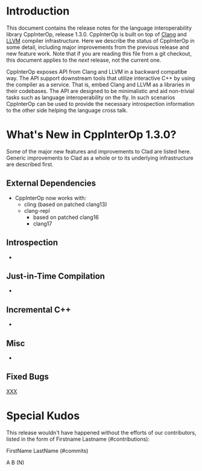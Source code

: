 Introduction
============

This document contains the release notes for the language interoperability
library CppInterOp, release 1.3.0. CppInterOp is built on top of
[Clang](http://clang.llvm.org) and [LLVM](http://llvm.org>) compiler
infrastructure. Here we describe the status of CppInterOp in some detail,
including major improvements from the previous release and new feature work.
Note that if you are reading this file from a git checkout, this document
applies to the *next* release, not the current one.

CppInterOp exposes API from Clang and LLVM in a backward compatibe way. The API
support downstream tools that utilize interactive C++ by using the compiler as
a service. That is, embed Clang and LLVM as a libraries in their codebases. The
API are designed to be minimalistic and aid non-trivial tasks such as language
interoperability on the fly. In such scenarios CppInterOp can be used to provide
the necessary introspection information to the other side helping the language
cross talk.


What's New in CppInterOp 1.3.0?
=============================

Some of the major new features and improvements to Clad are listed here. Generic
improvements to Clad as a whole or to its underlying infrastructure are
described first.

External Dependencies
---------------------

* CppInterOp now works with:
  * cling (based on patched clang13)
  * clang-repl
    * based on patched clang16
    * clang17


Introspection
-------------

* 


Just-in-Time Compilation
------------------------

* 


Incremental C++
---------------

* 


Misc
----

* 


Fixed Bugs
----------

[XXX](https://github.com/compiler-research/CppInterOp/issues/XXX)

 <!---Get release bugs
 git log v1.2.0..main | grep 'Fixes|Closes'
 --->

Special Kudos
=============

This release wouldn't have happened without the efforts of our contributors,
listed in the form of Firstname Lastname (#contributions):

FirstName LastName (#commits)

A B (N)

<!---Find contributor list for this release
 git log --pretty=format:"%an"  v1.2.0...master | sort | uniq -c | sort -rn |\
   sed -E 's,^ *([0-9]+) (.*)$,\2 \(\1\),'
--->
